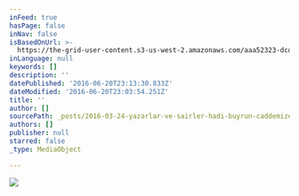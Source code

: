 ```yaml
---
inFeed: true
hasPage: false
inNav: false
isBasedOnUrl: >-
  https://the-grid-user-content.s3-us-west-2.amazonaws.com/aaa52323-dcde-47ba-a38c-8be2626d5442.gif
inLanguage: null
keywords: []
description: ''
datePublished: '2016-06-20T23:13:30.833Z'
dateModified: '2016-06-20T23:03:54.251Z'
title: ''
author: []
sourcePath: _posts/2016-03-24-yazarlar-ve-sairler-hadi-buyrun-caddemize.md
authors: []
publisher: null
starred: false
_type: MediaObject

---
```

![](https://the-grid-user-content.s3-us-west-2.amazonaws.com/e407ea63-078c-46cb-bcf5-702664913a9d.jpg)